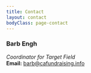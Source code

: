 ```yaml
---
title: Contact
layout: contact
bodyClass: page-contact
---
```


### Barb Engh ###
*Coordinator for Target Field*   
**Email:** <barb@cafundraising.info>